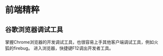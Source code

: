 前端精粹
========
谷歌浏览器调试工具
------------------
掌握Chrome浏览器的开发调试工具，也很容易上手其他客户端调试工具，例如火狐的firebug。
进入浏览器，快捷键F12调出开发者工具。
